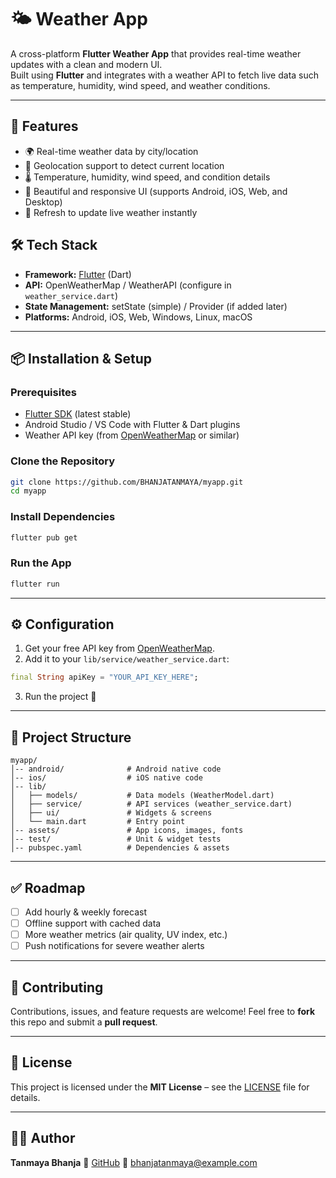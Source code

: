 
# 🌤️ Weather App

A cross-platform **Flutter Weather App** that provides real-time weather updates with a clean and modern UI.  
Built using **Flutter** and integrates with a weather API to fetch live data such as temperature, humidity, wind speed, and weather conditions.

---

## 🚀 Features

- 🌍 Real-time weather data by city/location  
- 📍 Geolocation support to detect current location  
- 🌡️ Temperature, humidity, wind speed, and condition details  
- 🎨 Beautiful and responsive UI (supports Android, iOS, Web, and Desktop)  
- 🔄 Refresh to update live weather instantly  


## 🛠️ Tech Stack

- **Framework:** [Flutter](https://flutter.dev) (Dart)  
- **API:** OpenWeatherMap / WeatherAPI (configure in `weather_service.dart`)  
- **State Management:** setState (simple) / Provider (if added later)  
- **Platforms:** Android, iOS, Web, Windows, Linux, macOS  

---

## 📦 Installation & Setup

### Prerequisites
- [Flutter SDK](https://docs.flutter.dev/get-started/install) (latest stable)
- Android Studio / VS Code with Flutter & Dart plugins
- Weather API key (from [OpenWeatherMap](https://openweathermap.org/api) or similar)

### Clone the Repository
```bash
git clone https://github.com/BHANJATANMAYA/myapp.git
cd myapp
````

### Install Dependencies

```bash
flutter pub get
```

### Run the App

```bash
flutter run
```

---

## ⚙️ Configuration

1. Get your free API key from [OpenWeatherMap](https://openweathermap.org/api).
2. Add it to your `lib/service/weather_service.dart`:

```dart
final String apiKey = "YOUR_API_KEY_HERE";
```

3. Run the project 🚀

---

## 📂 Project Structure

```
myapp/
│-- android/              # Android native code
│-- ios/                  # iOS native code
│-- lib/
│   ├── models/           # Data models (WeatherModel.dart)
│   ├── service/          # API services (weather_service.dart)
│   ├── ui/               # Widgets & screens
│   └── main.dart         # Entry point
│-- assets/               # App icons, images, fonts
│-- test/                 # Unit & widget tests
│-- pubspec.yaml          # Dependencies & assets
```

---

## ✅ Roadmap

* [ ] Add hourly & weekly forecast
* [ ] Offline support with cached data
* [ ] More weather metrics (air quality, UV index, etc.)
* [ ] Push notifications for severe weather alerts

---

## 🤝 Contributing

Contributions, issues, and feature requests are welcome!
Feel free to **fork** this repo and submit a **pull request**.

---

## 📜 License

This project is licensed under the **MIT License** – see the [LICENSE](LICENSE) file for details.

---

## 👨‍💻 Author

**Tanmaya Bhanja**
🔗 [GitHub](https://github.com/BHANJATANMAYA)
📧 [bhanjatanmaya@example.com](mailto:bhanjatanmaya@example.com)

